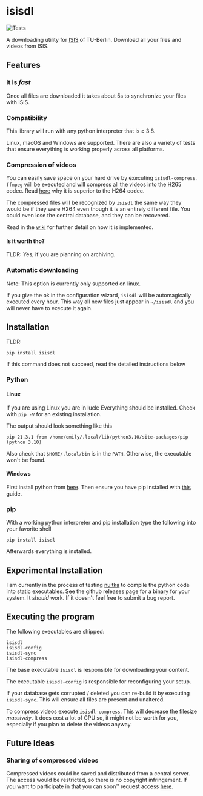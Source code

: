 # isisdl

![Tests](https://github.com/Emily3403/isisdl/actions/workflows/tests.yml/badge.svg)

A downloading utility for [ISIS](https://isis.tu-berlin.de/) of TU-Berlin. Download all your files and videos from ISIS.

## Features

### It is *fast*

Once all files are downloaded it takes about 5s to synchronize your files with ISIS.

### Compatibility

This library will run with any python interpreter that is ≥ 3.8.

Linux, macOS and Windows are supported. There are also a variety of tests that ensure everything is working properly
across all platforms.

### Compression of videos

You can easily save space on your hard drive by executing `isisdl-compress`. `ffmpeg` will be executed and will compress
all the videos into the H265 codec.
Read [here](https://www.boxcast.com/blog/hevc-h.265-vs.-h.264-avc-whats-the-difference) why it is superior to the H264
codec. 

The compressed files will be recognized by `isisdl` the same way they would be if they were H264 even though it is an entirely
different file. You could even lose the central database, and they can be recovered.

Read in the [wiki]() for further detail on how it is implemented.

#### Is it worth tho?

TLDR: Yes, if you are planning on archiving.

### Automatic downloading

Note: This option is currently only supported on linux.

If you give the ok in the configuration wizard, `isisdl` will be automagically executed every hour. This way all new
files just appear in `~/isisdl` and you will never have to execute it again.

## Installation

TLDR:

```shell
pip install isisdl
```

If this command does not succeed, read the detailed instructions below

### Python

#### Linux

If you are using Linux you are in luck: Everything should be installed. Check with `pip -V` for an existing
installation.

The output should look something like this

```
pip 21.3.1 from /home/emily/.local/lib/python3.10/site-packages/pip (python 3.10)
```

Also check that `$HOME/.local/bin` is in the `PATH`. Otherwise, the executable won't be found.

#### Windows

First install python from [here](https://www.python.org/downloads/release/python-3101). Then ensure you have pip
installed with [this](https://pip.pypa.io/en/stable/installation/) guide.

### pip

With a working python interpreter and pip installation type the following into your favorite shell

```shell
pip install isisdl
```

Afterwards everything is installed.

## Experimental Installation

I am currently in the process of testing [nuitka](https://nuitka.net/) to compile the python code into static
executables. See the github releases page for a binary for your system. It *should* work. If it doesn't feel free to
submit a bug report.

## Executing the program

The following executables are shipped:

```
isisdl
isisdl-config
isisdl-sync
isisdl-compress
```

The base executable `isisdl` is responsible for downloading your content.

The executable `isisdl-config` is responsible for reconfiguring your setup.

If your database gets corrupted / deleted you can re-build it by executing `isisdl-sync`. This will ensure all files are
present and unaltered.

To compress videos execute `isisdl-compress`. This will decrease the filesize *massively*. It does cost a lot of CPU so,
it might not be worth for you, especially if you plan to delete the videos anyway.

## Future Ideas

### Sharing of compressed videos

Compressed videos could be saved and distributed from a central server. The access would be restricted, so there is no
copyright infringement. If you want to participate in that you can soon™ request access
[here](https://www.youtube.com/watch?v=dQw4w9WgXcQ).
